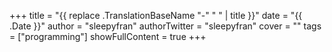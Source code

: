 +++
title = "{{ replace .TranslationBaseName "-" " " | title }}"
date = "{{ .Date }}"
author = "sleepyfran"
authorTwitter = "sleepyfran"
cover = ""
tags = ["programming"]
showFullContent = true
+++
